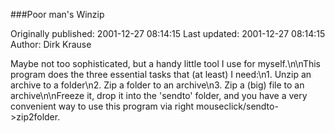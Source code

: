 ###Poor man's Winzip

Originally published: 2001-12-27 08:14:15
Last updated: 2001-12-27 08:14:15
Author: Dirk Krause

Maybe not too sophisticated, but a handy little tool I use for myself.\n\nThis program does the three essential tasks that (at least) I need:\n1. Unzip an archive to a folder\n2. Zip a folder to an archive\n3. Zip a (big) file to an archive\n\nFreeze it, drop it into the 'sendto' folder, and you have a very convenient way to use this program via right mouseclick/sendto->zip2folder.